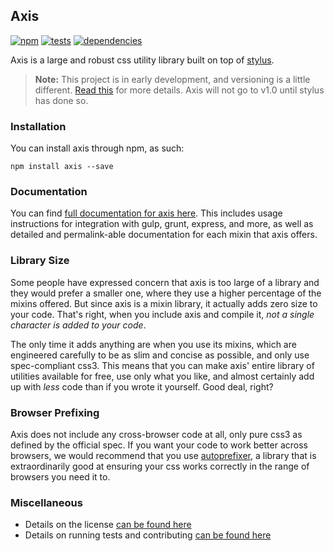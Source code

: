 Axis
----

[![npm](http://img.shields.io/npm/v/axis.svg?style=flat)](http://badge.fury.io/js/axis)
[![tests](http://img.shields.io/travis/jenius/axis/master.svg?style=flat)](https://travis-ci.org/jenius/axis)
[![dependencies](http://img.shields.io/gemnasium/jenius/axis.svg?style=flat)](https://gemnasium.com/jenius/axis)

Axis is a large and robust css utility library built on top of [stylus](https://github.com/stylus/stylus).

> **Note:** This project is in early development, and versioning is a little different. [Read this](http://markup.im/#q4_cRZ1Q) for more details. Axis will not go to v1.0 until stylus has done so.

### Installation

You can install axis through npm, as such:

```
npm install axis --save
```

### Documentation

You can find [full documentation for axis here](http://axis.netlify.com). This includes usage instructions for integration with gulp, grunt, express, and more, as well as detailed and permalink-able documentation for each mixin that axis offers.

### Library Size

Some people have expressed concern that axis is too large of a library and they would prefer a smaller one, where they use a higher percentage of the mixins offered. But since axis is a mixin library, it actually adds zero size to your code. That's right, when you include axis and compile it, *not a single character is added to your code*.

The only time it adds anything are when you use its mixins, which are engineered carefully to be as slim and concise as possible, and only use spec-compliant css3. This means that you can make axis' entire library of utilities available for free, use only what you like, and almost certainly add up with *less* code than if you wrote it yourself. Good deal, right?

### Browser Prefixing

Axis does not include any cross-browser code at all, only pure css3 as defined by the official spec. If you want your code to work better across browsers, we would recommend that you use [autoprefixer](https://github.com/postcss/autoprefixer), a library that is extraordinarily good at ensuring your css works correctly in the range of browsers you need it to.

### Miscellaneous

- Details on the license [can be found here](license.md)
- Details on running tests and contributing [can be found here](contributing.md)
